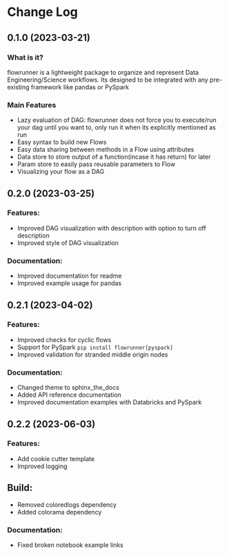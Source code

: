 # Change Log

## 0.1.0 (2023-03-21)

### What is it?

flowrunner is a lightweight package to organize and represent Data Engineering/Science workflows. Its designed to be integrated with any pre-existing framework like pandas or PySpark

### Main Features
- Lazy evaluation of DAG: flowrunner does not force you to execute/run your dag until you want to, only run it when its explicitly mentioned as run
- Easy syntax to build new Flows
- Easy data sharing between methods in a Flow using attributes
- Data store to store output of a function(incase it has return) for later
- Param store to easily pass reusable parameters to Flow
- Visualizing your flow as a DAG



## 0.2.0 (2023-03-25)

### Features:
- Improved DAG visualization with description with option to turn off description
- Improved style of DAG visualization

### Documentation:
- Improved documentation for readme
- Improved example usage for pandas


## 0.2.1 (2023-04-02)

### Features:
- Improved checks for cyclic flows
- Support for PySpark `pip install flowrunner[pyspark]`
- Improved validation for stranded middle origin nodes

### Documentation:
- Changed theme to sphinx_the_docs
- Added API reference documentation
- Improved documentation examples with Databricks and PySpark


## 0.2.2 (2023-06-03)

### Features:
- Add cookie cutter template
- Improved logging

## Build:
- Removed coloredlogs dependency
- Added colorama dependency

### Documentation:
- Fixed broken notebook example links
